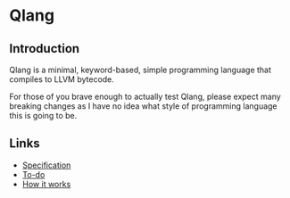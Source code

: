# Qlang

## Introduction
Qlang is a minimal, keyword-based, simple programming language that compiles to LLVM bytecode.

For those of you brave enough to actually test Qlang, please expect many breaking changes as I have no idea what style of programming language this is going to be.

## Links
- [Specification][spec]
- [To-do][todo]
- [How it works][how]

<!-- links -->
[spec]: ./doc/spec.md
[todo]: ./doc/spec.md#todo
[how]: ./doc/how-it-works.md

